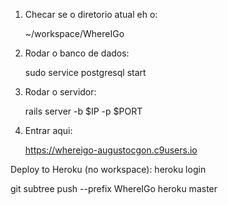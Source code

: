 1. Checar se o diretorio atual eh o:
    
    ~/workspace/WhereIGo

2. Rodar o banco de dados:
    
    sudo service postgresql start 

2. Rodar o servidor:

    rails server -b $IP -p $PORT

3. Entrar aqui:

    https://whereigo-augustocgon.c9users.io


Deploy to Heroku (no workspace):
heroku login

git subtree push --prefix WhereIGo heroku master
